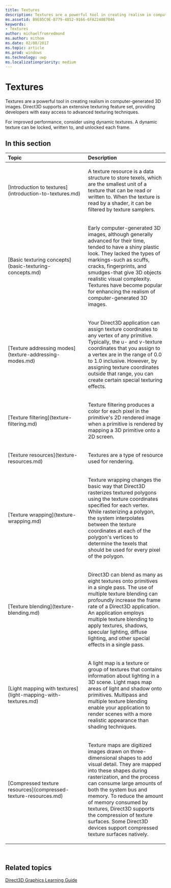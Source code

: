 ```yaml
---
title: Textures
description: Textures are a powerful tool in creating realism in computer-generated 3D images. Direct3D supports an extensive texturing feature set, providing developers with easy access to advanced texturing techniques.
ms.assetid: B9E85C9E-B779-4852-9166-6FA2240B7046
keywords:
- Textures
author: michaelfromredmond
ms.author: mithom
ms.date: 02/08/2017
ms.topic: article
ms.prod: windows
ms.technology: uwp
ms.localizationpriority: medium
---
```


# Textures


Textures are a powerful tool in creating realism in computer-generated 3D images. Direct3D supports an extensive texturing feature set, providing developers with easy access to advanced texturing techniques.

For improved performance, consider using dynamic textures. A dynamic texture can be locked, written to, and unlocked each frame.

## <span id="in-this-section"></span>In this section


<table>
<colgroup>
<col width="50%" />
<col width="50%" />
</colgroup>
<thead>
<tr class="header">
<th align="left">Topic</th>
<th align="left">Description</th>
</tr>
</thead>
<tbody>
<tr class="odd">
<td align="left"><p>[Introduction to textures](introduction-to-textures.md)</p></td>
<td align="left"><p>A texture resource is a data structure to store texels, which are the smallest unit of a texture that can be read or written to. When the texture is read by a shader, it can be filtered by texture samplers.</p></td>
</tr>
<tr class="even">
<td align="left"><p>[Basic texturing concepts](basic-texturing-concepts.md)</p></td>
<td align="left"><p>Early computer-generated 3D images, although generally advanced for their time, tended to have a shiny plastic look. They lacked the types of markings-such as scuffs, cracks, fingerprints, and smudges-that give 3D objects realistic visual complexity. Textures have become popular for enhancing the realism of computer-generated 3D images.</p></td>
</tr>
<tr class="odd">
<td align="left"><p>[Texture addressing modes](texture-addressing-modes.md)</p></td>
<td align="left"><p>Your Direct3D application can assign texture coordinates to any vertex of any primitive. Typically, the u- and v-texture coordinates that you assign to a vertex are in the range of 0.0 to 1.0 inclusive. However, by assigning texture coordinates outside that range, you can create certain special texturing effects.</p></td>
</tr>
<tr class="even">
<td align="left"><p>[Texture filtering](texture-filtering.md)</p></td>
<td align="left"><p>Texture filtering produces a color for each pixel in the primitive's 2D rendered image when a primitive is rendered by mapping a 3D primitive onto a 2D screen.</p></td>
</tr>
<tr class="odd">
<td align="left"><p>[Texture resources](texture-resources.md)</p></td>
<td align="left"><p>Textures are a type of resource used for rendering.</p></td>
</tr>
<tr class="even">
<td align="left"><p>[Texture wrapping](texture-wrapping.md)</p></td>
<td align="left"><p>Texture wrapping changes the basic way that Direct3D rasterizes textured polygons using the texture coordinates specified for each vertex. While rasterizing a polygon, the system interpolates between the texture coordinates at each of the polygon's vertices to determine the texels that should be used for every pixel of the polygon.</p></td>
</tr>
<tr class="odd">
<td align="left"><p>[Texture blending](texture-blending.md)</p></td>
<td align="left"><p>Direct3D can blend as many as eight textures onto primitives in a single pass. The use of multiple texture blending can profoundly increase the frame rate of a Direct3D application. An application employs multiple texture blending to apply textures, shadows, specular lighting, diffuse lighting, and other special effects in a single pass.</p></td>
</tr>
<tr class="even">
<td align="left"><p>[Light mapping with textures](light-mapping-with-textures.md)</p></td>
<td align="left"><p>A light map is a texture or group of textures that contains information about lighting in a 3D scene. Light maps map areas of light and shadow onto primitives. Multipass and multiple texture blending enable your application to render scenes with a more realistic appearance than shading techniques.</p></td>
</tr>
<tr class="odd">
<td align="left"><p>[Compressed texture resources](compressed-texture-resources.md)</p></td>
<td align="left"><p>Texture maps are digitized images drawn on three-dimensional shapes to add visual detail. They are mapped into these shapes during rasterization, and the process can consume large amounts of both the system bus and memory. To reduce the amount of memory consumed by textures, Direct3D supports the compression of texture surfaces. Some Direct3D devices support compressed texture surfaces natively.</p></td>
</tr>
</tbody>
</table>

 

## <span id="related-topics"></span>Related topics


[Direct3D Graphics Learning Guide](index.md)

 

 




